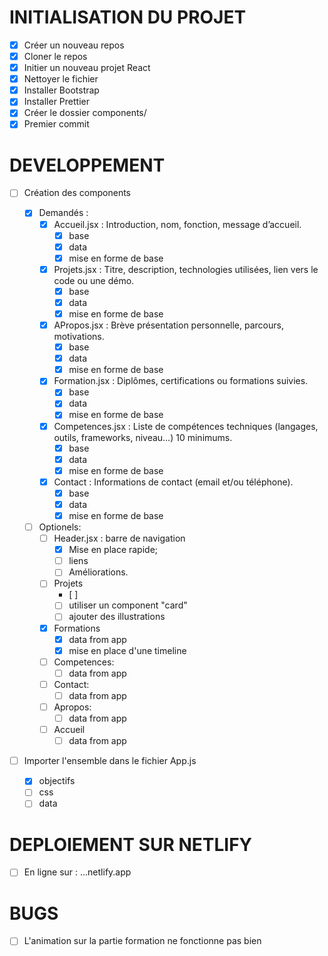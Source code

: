 # INITIALISATION DU PROJET

- [x] Créer un nouveau repos
- [x] Cloner le repos
- [x] Initier un nouveau projet React
- [x] Nettoyer le fichier
- [x] Installer Bootstrap
- [x] Installer Prettier
- [x] Créer le dossier components/
- [x] Premier commit

# DEVELOPPEMENT

- [ ] Création des components

  - [x] Demandés :
    - [x] Accueil.jsx : Introduction, nom, fonction, message d’accueil.
      - [x] base
      - [x] data
      - [x] mise en forme de base
    - [x] Projets.jsx : Titre, description, technologies utilisées, lien vers le code ou une démo.
      - [x] base
      - [x] data
      - [x] mise en forme de base
    - [x] APropos.jsx : Brève présentation personnelle, parcours, motivations.
      - [x] base
      - [x] data
      - [x] mise en forme de base
    - [x] Formation.jsx : Diplômes, certifications ou formations suivies.
      - [x] base
      - [x] data
      - [x] mise en forme de base
    - [x] Competences.jsx : Liste de compétences techniques (langages, outils, frameworks, niveau…) 10 minimums.
      - [x] base
      - [x] data
      - [x] mise en forme de base
    - [x] Contact : Informations de contact (email et/ou téléphone).
      - [x] base
      - [x] data
      - [x] mise en forme de base
  - [ ] Optionels:
    - [ ] Header.jsx : barre de navigation
      - [x] Mise en place rapide;
      - [ ] liens
      - [ ] Améliorations.
    - [ ] Projets
      - [ ]
      - [ ] utiliser un component "card"
      - [ ] ajouter des illustrations
    - [x] Formations
      - [x] data from app
      - [x] mise en place d'une timeline
    - [ ] Competences:
      - [ ] data from app
    - [ ] Contact:
      - [ ] data from app
    - [ ] Apropos:
      - [ ] data from app
    - [ ] Accueil
      - [ ] data from app

- [ ] Importer l'ensemble dans le fichier App.js
  - [x] objectifs
  - [ ] css
  - [ ] data

# DEPLOIEMENT SUR NETLIFY

- [ ] En ligne sur : ...netlify.app

# BUGS

- [ ] L'animation sur la partie formation ne fonctionne pas bien
